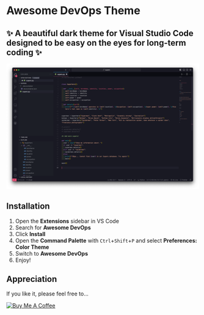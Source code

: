 # Awesome DevOps Theme

## ✨ A beautiful dark theme for Visual Studio Code designed to be easy on the eyes for long-term coding ✨

![Awesome Devops Theme](./images/Screenshot_half.png)

## Installation

1. Open the **Extensions** sidebar in VS Code
2. Search for **Awesome DevOps**
3. Click **Install**
4. Open the **Command Palette** with `Ctrl`+`Shift`+`P` and select **Preferences: Color Theme**
5. Switch to **Awesome DevOps**
6. Enjoy!

## Appreciation

If you like it, please feel free to...

<a href="https://www.buymeacoffee.com/d0dz" target="_blank"><img src="https://cdn.buymeacoffee.com/buttons/v2/default-yellow.png" alt="Buy Me A Coffee" style="height: 60px !important;width: 217px !important;"></a>
